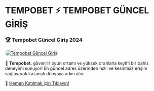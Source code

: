 # TEMPOBET ⚡ TEMPOBET GÜNCEL GİRİŞ

### 🏆 Tempobet Güncel Giriş 2024  

<a href="https://www.google.com" title="Tempobet Güncel Giriş" rel="nofollow">  
<img src="https://i.hizliresim.com/1d7hvuc.png" alt="Tempobet Güncel Giriş" style="max-width: 100%; border: 2px solid #ddd; border-radius: 10px;">  
</a>  

🎰 **Tempobet**, güvenilir oyun ortamı ve yüksek oranlarla keyifli bir bahis deneyimi sunuyor! En güncel adres üzerinden hızlı ve kesintisiz erişim sağlayarak kazançlı dünyaya adım atın.  

🔗 [Hemen Katılmak İçin Tıklayın!](https://www.google.com)  

